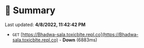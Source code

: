 # 📖 Summary
Last updated: **4/8/2022, 11:42:42 PM**

- `GET` [https://Bhadwa-sala.toxicblte.repl.co](https://Bhadwa-sala.toxicblte.repl.co) - **Down** (6883ms)
